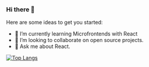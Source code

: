 ### Hi there 👋

Here are some ideas to get you started:

- 🌱 I’m currently learning Microfrontends with React
- 👯 I’m looking to collaborate on open source projects.
- 💬 Ask me about React.

[![Top Langs](https://github-readme-stats.vercel.app/api/top-langs/?username=anuraghazra)](https://github.com/anuraghazra/github-readme-stats)
